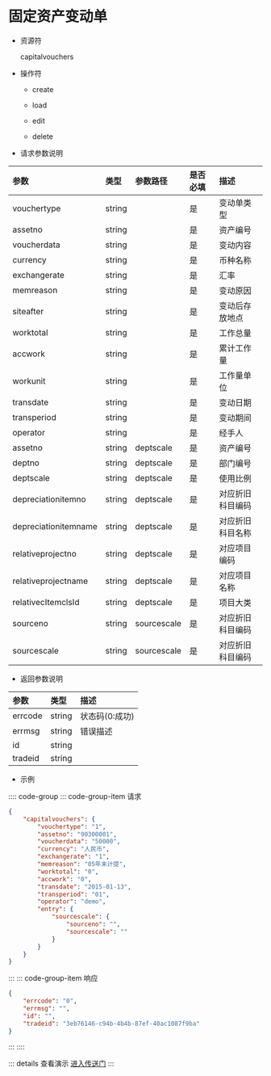 # 固定资产变动单

- 资源符

  capitalvouchers
  
- 操作符

  - create <Badge type="tip" text="v1" vertical="top" />

  - load <Badge type="tip" text="v2" vertical="top" />

  - edit <Badge type="tip" text="v2" vertical="top" />

  - delete <Badge type="tip" text="v2" vertical="top" />

- 请求参数说明

|参数|类型|参数路径|是否必填|描述|
|:-|:-|:-|:-|:-|
|vouchertype|string||是|变动单类型|
|assetno|string||是|资产编号|
|voucherdata|string||是|变动内容|
|currency|string||是|币种名称|
|exchangerate|string||是|汇率|
|memreason|string||是|变动原因|
|siteafter|string||是|变动后存放地点|
|worktotal|string||是|工作总量|
|accwork|string||是|累计工作量|
|workunit|string||是|工作量单位|
|transdate|string||是|变动日期|
|transperiod|string||是|变动期间|
|operator|string||是|经手人|
|assetno|string|deptscale|是|资产编号|
|deptno|string|deptscale|是|部门编号|
|deptscale|string|deptscale|是|使用比例|
|depreciationitemno|string|deptscale|是|对应折旧科目编码|
|depreciationitemname|string|deptscale|是|对应折旧科目名称|
|relativeprojectno|string|deptscale|是|对应项目编码|
|relativeprojectname|string|deptscale|是|对应项目名称|
|relativecItemclsId|string|deptscale|是|项目大类|
|sourceno|string|sourcescale|是|对应折旧科目编码|
|sourcescale|string|sourcescale|是|对应折旧科目编码|

- 返回参数说明

|参数|类型|描述|
|:-|:-|:-|
|errcode|string|状态码(0:成功)|
|errmsg|string|错误描述|
|id|string||
|tradeid|string||

- 示例

:::: code-group
::: code-group-item 请求

```json
{
    "capitalvouchers": {
        "vouchertype": "1",
        "assetno": "90300001",
        "voucherdata": "50000",
        "currency": "人民币",
        "exchangerate": "1",
        "memreason": "05年末计提",
        "worktotal": "0",
        "accwork": "0",
        "transdate": "2015-01-13",
        "transperiod": "01",
        "operator": "demo",
        "entry": {
            "sourcescale": {
                "sourceno": "",
                "sourcescale": ""
            }
        }
    }
}
```

:::
::: code-group-item 响应

```json
{
    "errcode": "0",
    "errmsg": "",
    "id": "",
    "tradeid": "3eb76146-c94b-4b4b-87ef-40ac1087f9ba"
}
```

:::
::::

::: details 查看演示
[进入传送门](/images/erp/gif/capitalvouchers.gif)
:::
